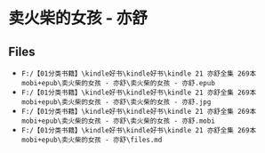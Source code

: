 # 卖火柴的女孩 - 亦舒

## Files

- `F:/【01分类书籍】\kindle好书\kindle好书\kindle 21 亦舒全集 269本 mobi+epub\卖火柴的女孩 - 亦舒\卖火柴的女孩 - 亦舒.epub`
- `F:/【01分类书籍】\kindle好书\kindle好书\kindle 21 亦舒全集 269本 mobi+epub\卖火柴的女孩 - 亦舒\卖火柴的女孩 - 亦舒.jpg`
- `F:/【01分类书籍】\kindle好书\kindle好书\kindle 21 亦舒全集 269本 mobi+epub\卖火柴的女孩 - 亦舒\卖火柴的女孩 - 亦舒.mobi`
- `F:/【01分类书籍】\kindle好书\kindle好书\kindle 21 亦舒全集 269本 mobi+epub\卖火柴的女孩 - 亦舒\files.md`
